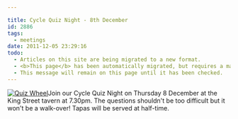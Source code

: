 ```yaml
---

title: Cycle Quiz Night - 8th December
id: 2886
tags:
  - meetings
date: 2011-12-05 23:29:16
todo:
  - Articles on this site are being migrated to a new format.
  - <b>This page</b> has been automatically migrated, but requires a manual check-&amp;-tune to ensure the format and links all work as expected.
  - This message will remain on this page until it has been checked.
---
```


[![Quiz Wheel](http://www.pompeybug.co.uk/wp-content/uploads/2010/11/questions-150x150.jpg "Quiz Wheel")](/assets/questions.jpg)Join our Cycle Quiz Night on Thursday 8 December at the King Street tavern at 7.30pm. The questions shouldn't be too difficult but it won't be a walk-over! Tapas will be served at half-time.

&nbsp;